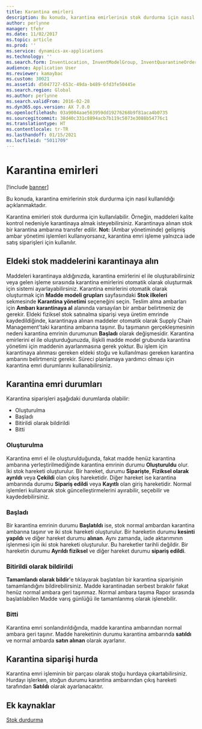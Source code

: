 ```yaml
---
title: Karantina emirleri
description: Bu konuda, karantina emirlerinin stok durdurma için nasıl kullanıldığı açıklanmaktadır.
author: perlynne
manager: tfehr
ms.date: 11/02/2017
ms.topic: article
ms.prod: ''
ms.service: dynamics-ax-applications
ms.technology: ''
ms.search.form: InventLocation, InventModelGroup, InventQuarantineOrder, InventQuarantineParmEnd, InventQuarantineParmReportFinished, InventQuarantineParmStartUp, InventTrans
audience: Application User
ms.reviewer: kamaybac
ms.custom: 30021
ms.assetid: d5047727-653c-49da-b489-6fd3fe50445e
ms.search.region: Global
ms.author: perlynne
ms.search.validFrom: 2016-02-28
ms.dyn365.ops.version: AX 7.0.0
ms.openlocfilehash: 03a9004aae563959dd19276268b9f81aca4b0735
ms.sourcegitcommit: 38d40c331c8894acb7b119c5073e3088b54776c1
ms.translationtype: HT
ms.contentlocale: tr-TR
ms.lasthandoff: 01/15/2021
ms.locfileid: "5011709"
---
```

# <a name="quarantine-orders"></a>Karantina emirleri

[!include [banner](../includes/banner.md)]

Bu konuda, karantina emirlerinin stok durdurma için nasıl kullanıldığı açıklanmaktadır.

Karantina emirleri stok durdurma için kullanılabilir. Örneğin, maddeleri kalite kontrol nedeniyle karantinaya almak isteyebilirsiniz. Karantinaya alınan stok bir karantina ambarına transfer edilir. **Not:** (Ambar yönetiminde) gelişmiş ambar yönetimi işlemleri kullanıyorsanız, karantina emri işleme yalnızca iade satış siparişleri için kullanılır.

## <a name="quarantine-on-hand-inventory-items"></a>Eldeki stok maddelerini karantinaya alın
Maddeleri karantinaya aldığınızda, karantina emirlerini el ile oluşturabilirsiniz veya gelen işleme sırasında karantina emirlerini otomatik olarak oluşturmak için sistemi ayarlayabilirsiniz. Karantina emirlerini otomatik olarak oluşturmak için **Madde modeli grupları** sayfasındaki **Stok ilkeleri** sekmesinde **Karantina yönetimi** seçeneğini seçin. Teslim alma ambarları için **Ambarı karantinaya al** alanında varsayılan bir ambar belirtmeniz de gerekir. Eldeki fiziksel stok satınalma siparişi veya üretim emrinde kaydedildiğinde, karantinaya alınan maddeler otomatik olarak Supply Chain Management'taki karantina ambarına taşınır. Bu taşımanın gerçekleşmesinin nedeni karantina emrinin durumunun **Başladı** olarak değişmesidir. Karantina emirlerini el ile oluşturduğunuzda, ilişkili madde model grubunda karantina yönetimi için maddenin ayarlanmasına gerek yoktur. Bu işlem için karantinaya alınması gereken eldeki stoğu ve kullanılması gereken karantina ambarını belirtmeniz gerekir. Süreci planlamaya yardımcı olması için karantina emri durumlarını kullanabilirsiniz.

## <a name="quarantine-order-statuses"></a>Karantina emri durumları
Karantina siparişleri aşağıdaki durumlarda olabilir:

-   Oluşturulma
-   Başladı
-   Bitirildi olarak bildirildi
-   Bitti

### <a name="created"></a>Oluşturulma

Karantina emri el ile oluşturulduğunda, fakat madde henüz karantina ambarına yerleştirilmediğinde karantina emrinin durumu **Oluşturuldu** olur. İki stok hareketi oluşturulur. Bir hareket, durumu **Siparişte**, **Fiziksel olarak ayrıldı** veya **Çekildi** olan çıkış hareketidir. Diğer hareket ise karantina ambarında durumu **Sipariş edildi** veya **Kayıtlı** olan giriş hareketidir. Normal işlemleri kullanarak stok güncelleştirmelerini ayırabilir, seçebilir ve kaydedebilirsiniz.

### <a name="started"></a>Başladı

Bir karantina emrinin durumu **Başlatıldı** ise, stok normal ambardan karantina ambarına taşınır ve iki stok hareketi oluşturulur. Bir hareketin durumu **kesinti yapıldı** ve diğer hareket durumu **alınan**. Aynı zamanda, iade aktarımının işlenmesi için iki stok hareketi oluşturulur. Bu hareketler tarihli değildir. Bir hareketin durumu **Ayrıldı fiziksel** ve diğer hareket durumu **sipariş edildi**.

### <a name="reported-as-finished"></a>Bitirildi olarak bildirildi

**Tamamlandı olarak bildir**'e tıklayarak başlatılan bir karantina siparişinin tamamlandığını bildirebilirsiniz. Madde karantinadan serbest bırakılır fakat henüz normal ambara geri taşınmaz. Normal ambara taşıma Rapor sırasında başlatılabilen Madde varış günlüğü ile tamamlanmış olarak işlenebilir.

### <a name="ended"></a>Bitti

Karantina emri sonlandırıldığında, madde karantina ambarından normal ambara geri taşınır. Madde hareketinin durumu karantina ambarında **satıldı** ve normal ambarda **satın alınan** olarak ayarlanır.

## <a name="quarantine-order-scrap"></a>Karantina siparişi hurda
Karantina emri işleminin bir parçası olarak stoğu hurdaya çıkartabilirsiniz. Hurdayı işlerken, stoğun durumu karantina ambarından çıkış hareketi tarafından **Satıldı** olarak ayarlanacaktır.

<a name="additional-resources"></a>Ek kaynaklar
--------

[Stok durdurma](inventory-blocking.md)
